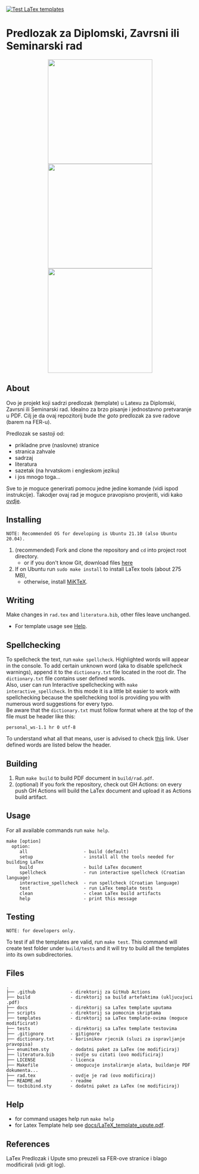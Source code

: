 [![Test LaTex templates](https://github.com/IvanVnucec/predlozak-za-diplomski-zavrsni-ili-seminarski-rad/actions/workflows/test_latex_templates.yml/badge.svg)](https://github.com/IvanVnucec/predlozak-za-diplomski-zavrsni-ili-seminarski-rad/actions/workflows/test_latex_templates.yml)

# Predlozak za Diplomski, Zavrsni ili Seminarski rad

<p align="middle">
  <img src=".github/misc/dipl.png" height="280"/>
  <img src=".github/misc/zavr.png" height="280" /> 
  <img src=".github/misc/sem.png"  height="280" />
</p>

## About
Ovo je projekt koji sadrzi predlozak (template) u Latexu za Diplomski, Zavrsni ili Seminarski rad.
Idealno za brzo pisanje i jednostavno pretvaranje u PDF. Cilj je da ovaj repozitorij bude _the goto_
predlozak za sve radove (barem na FER-u).

Predlozak se sastoji od:
- prikladne prve (naslovne) stranice
- stranica zahvale
- sadrzaj
- literatura
- sazetak (na hrvatskom i engleskom jeziku)
- i jos mnogo toga...

Sve to je moguce generirati pomocu jedne jedine komande (vidi ispod instrukcije). Takodjer
ovaj rad je moguce pravopisno provjeriti, vidi kako [ovdje](#spellchecking).

## Installing
```
NOTE: Recommended OS for developing is Ubuntu 21.10 (also Ubuntu 20.04).
```
1. (recommended) Fork and clone the repository and `cd` into project root directory.
    - or if you don't know Git, download files [here](https://github.com/IvanVnucec/predlozak-za-diplomski-zavrsni-ili-seminarski-rad/archive/refs/heads/master.zip)
2. If on Ubuntu run `sudo make install` to install LaTex tools (about 275 MB), 
    - otherwise, install [MiKTeX](https://miktex.org/).

## Writing
Make changes in `rad.tex` and `literatura.bib`, other files leave unchanged. 
- For template usage see [Help](#help).

## Spellchecking
To spellcheck the text, run `make spellcheck`. Highlighted words will appear in
the console. To add certain unknown word (aka to disable spellcheck warnings), 
append it to the `dictionary.txt` file located in the root dir. The `dictionary.txt`
file contains user defined words.  
Also, user can run Interactive spellchecking with `make interactive_spellcheck`. In
this mode it is a little bit easier to work with spellchecking because the spellchecking
tool is providing you with numerous word suggestions for every typo.  
Be aware that the `dictionary.txt` must follow format where at the top of the file 
must be header like this:
```
personal_ws-1.1 hr 0 utf-8
```
To understand what all that means, user is advised to check [this](http://aspell.net/man-html/Format-of-the-Personal-and-Replacement-Dictionaries.html) link.
User defined words are listed below the header.

## Building
1. Run `make build` to build PDF document in `build/rad.pdf`.
2. (optional) If you fork the repository, check out GH Actions: on every push
GH Actions will build the LaTex document and upload it as Actions build artifact.

## Usage
For all available commands run `make help`.
```
make [option]
  option:
     all                     - build (default)
     setup                   - install all the tools needed for building LaTex
     build                   - build LaTex document
     spellcheck              - run interactive spellcheck (Croatian language)
     interactive_spellcheck  - run spellcheck (Croatian language)
     test                    - run LaTex template tests
     clean                   - clean LaTex build artifacts
     help                    - print this message
```

## Testing
```
NOTE: for developers only.
```
To test if all the templates are valid, run `make test`. This command will create test folder under `build/tests` and it
will try to build all the templates into its own subdirectories.

## Files
```
.
├── .github             - direktorij za GitHub Actions
├── build               - direktorij sa build artefaktima (ukljucujuci .pdf)
├── docs                - direktorij sa LaTex template uputama
├── scripts             - direktorij sa pomocnim skriptama
├── templates           - direktorij sa LaTex template-ovima (moguce modificirat) 
├── tests               - direktorij sa LaTex template testovima 
├── .gitignore          - gitignore 
├── dictionary.txt      - korisnikov rjecnik (sluzi za ispravljanje pravopisa) 
├── enumitem.sty        - dodatni paket za LaTex (ne modificiraj)
├── literatura.bib      - ovdje su citati (ovo modificiraj)
├── LICENSE             - licenca
├── Makefile            - omogucuje instaliranje alata, buildanje PDF dokumenta...
├── rad.tex             - ovdje je rad (ovo modificiraj)
├── README.md           - readme
└── tocbibind.sty       - dodatni paket za LaTex (ne modificiraj)
```

## Help
- for command usages help run `make help`
- for Latex Template help see [docs/LaTeX_template_upute.pdf](docs/LaTeX_template_upute.pdf).

## References
LaTex Predlozak i Upute smo preuzeli sa FER-ove stranice i blago modificirali (vidi git log).
